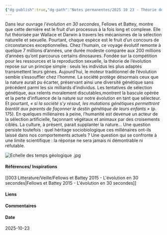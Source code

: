 ```yaml
---
{"dg-publish":true,"dg-path":"Notes permanentes/2025 10 23 - Théorie de l'évolution - généralités.md","permalink":"/notes-permanentes/2025-10-23-theorie-de-l-evolution-generalites/","dgPassFrontmatter":true}
---
```


Dans leur ouvrage *l'évolution en 30 secondes*, Fellows et Battey, montre que cette dernière est le fruit d’un processus à la fois long et complexe. Elle fut théorisée par Wallace et Darwin à travers les mécanismes de la sélection naturelle et sexuelle. Pourtant, chaque espèce est le fruit d’un concours de circonstances exceptionnelles.
Chez l’humain, ce voyage évolutif remonte à quelque 7 millions d’années, une durée modeste comparée aux 200 millions d’années qu’ont parcourus certains dinosaures. Fondée sur la compétition pour les ressources et la reproduction sexuelle, la théorie de l’évolution repose sur un principe simple : seuls les individus les plus adaptés transmettent leurs gènes.
Aujourd’hui, le moteur traditionnel de l’évolution semble s’essouffler chez l’homme. La société protège désormais ceux que la nature aurait pu écarter, préservant ainsi une diversité génétique sans précédent parmi les six milliards d’individus. Les tentatives de sélection génétique, aux relents moralement discutables,montrent la bascule opérée et la perte d'influence de la nature sur notre évolution en tant que sélecteur. Et pourtant, _« si la société s’y résout, les mutations génétiques permettront bientôt aux parents de façonner le destin génétique de leurs enfants »_ (p. 175).
En quelques millénaires à peine, l’humanité est devenue un acteur de la sélection artificielle, façonnant végétaux et animaux par des croisements ciblés. La culture, à présent, parait supplanter la nature...
Une question persiste toutefois : quel héritage sociobiologique ces millénaires ont-ils laissé dans nos comportements actuels ? Une question qui se confronte à une limite scientifique : la réponse ne sera jamais ni démontrable ni réfutable. 


![Echelle des temps géologique .jpg](/img/user/001%20Sources/Images/Echelle%20des%20temps%20g%C3%A9ologique%20.jpg)


#### Références/ Inspirations
[[003 Litterature/Veille/Fellows et Battey 2015 - L'évolution en 30 secondes\|Fellows et Battey 2015 - L'évolution en 30 secondes]]

#### Liens



#### Commentaires



#### Date
2025-10-23
